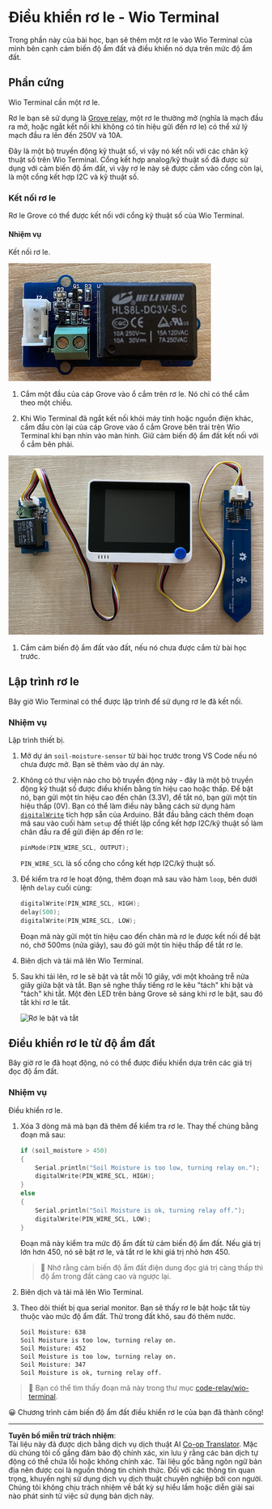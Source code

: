 <!--
CO_OP_TRANSLATOR_METADATA:
{
  "original_hash": "f3c5d8afa2ef6a0b425ef8ff20615cb4",
  "translation_date": "2025-08-27T21:36:32+00:00",
  "source_file": "2-farm/lessons/3-automated-plant-watering/wio-terminal-relay.md",
  "language_code": "vi"
}
-->
# Điều khiển rơ le - Wio Terminal

Trong phần này của bài học, bạn sẽ thêm một rơ le vào Wio Terminal của mình bên cạnh cảm biến độ ẩm đất và điều khiển nó dựa trên mức độ ẩm đất.

## Phần cứng

Wio Terminal cần một rơ le.

Rơ le bạn sẽ sử dụng là [Grove relay](https://www.seeedstudio.com/Grove-Relay.html), một rơ le thường mở (nghĩa là mạch đầu ra mở, hoặc ngắt kết nối khi không có tín hiệu gửi đến rơ le) có thể xử lý mạch đầu ra lên đến 250V và 10A.

Đây là một bộ truyền động kỹ thuật số, vì vậy nó kết nối với các chân kỹ thuật số trên Wio Terminal. Cổng kết hợp analog/kỹ thuật số đã được sử dụng với cảm biến độ ẩm đất, vì vậy rơ le này sẽ được cắm vào cổng còn lại, là một cổng kết hợp I2C và kỹ thuật số.

### Kết nối rơ le

Rơ le Grove có thể được kết nối với cổng kỹ thuật số của Wio Terminal.

#### Nhiệm vụ

Kết nối rơ le.

![Một rơ le Grove](../../../../../translated_images/grove-relay.d426958ca210fbd0fb7983d7edc069d46c73a8b0a099d94797bd756f7b6bb6be.vi.png)

1. Cắm một đầu của cáp Grove vào ổ cắm trên rơ le. Nó chỉ có thể cắm theo một chiều.

1. Khi Wio Terminal đã ngắt kết nối khỏi máy tính hoặc nguồn điện khác, cắm đầu còn lại của cáp Grove vào ổ cắm Grove bên trái trên Wio Terminal khi bạn nhìn vào màn hình. Giữ cảm biến độ ẩm đất kết nối với ổ cắm bên phải.

![Rơ le Grove được kết nối với ổ cắm bên trái, và cảm biến độ ẩm đất được kết nối với ổ cắm bên phải](../../../../../translated_images/wio-relay-and-soil-moisture-sensor.ed722202d42babe0be5f4518cf13e8c2c81e8df21d37839266cbdb60cf30172d.vi.png)

1. Cắm cảm biến độ ẩm đất vào đất, nếu nó chưa được cắm từ bài học trước.

## Lập trình rơ le

Bây giờ Wio Terminal có thể được lập trình để sử dụng rơ le đã kết nối.

### Nhiệm vụ

Lập trình thiết bị.

1. Mở dự án `soil-moisture-sensor` từ bài học trước trong VS Code nếu nó chưa được mở. Bạn sẽ thêm vào dự án này.

2. Không có thư viện nào cho bộ truyền động này - đây là một bộ truyền động kỹ thuật số được điều khiển bằng tín hiệu cao hoặc thấp. Để bật nó, bạn gửi một tín hiệu cao đến chân (3.3V), để tắt nó, bạn gửi một tín hiệu thấp (0V). Bạn có thể làm điều này bằng cách sử dụng hàm [`digitalWrite`](https://www.arduino.cc/reference/en/language/functions/digital-io/digitalwrite/) tích hợp sẵn của Arduino. Bắt đầu bằng cách thêm đoạn mã sau vào cuối hàm `setup` để thiết lập cổng kết hợp I2C/kỹ thuật số làm chân đầu ra để gửi điện áp đến rơ le:

    ```cpp
    pinMode(PIN_WIRE_SCL, OUTPUT);
    ```

    `PIN_WIRE_SCL` là số cổng cho cổng kết hợp I2C/kỹ thuật số.

1. Để kiểm tra rơ le hoạt động, thêm đoạn mã sau vào hàm `loop`, bên dưới lệnh `delay` cuối cùng:

    ```cpp
    digitalWrite(PIN_WIRE_SCL, HIGH);
    delay(500);
    digitalWrite(PIN_WIRE_SCL, LOW);
    ```

    Đoạn mã này gửi một tín hiệu cao đến chân mà rơ le được kết nối để bật nó, chờ 500ms (nửa giây), sau đó gửi một tín hiệu thấp để tắt rơ le.

1. Biên dịch và tải mã lên Wio Terminal.

1. Sau khi tải lên, rơ le sẽ bật và tắt mỗi 10 giây, với một khoảng trễ nửa giây giữa bật và tắt. Bạn sẽ nghe thấy tiếng rơ le kêu "tách" khi bật và "tách" khi tắt. Một đèn LED trên bảng Grove sẽ sáng khi rơ le bật, sau đó tắt khi rơ le tắt.

    ![Rơ le bật và tắt](../../../../../images/relay-turn-on-off.gif)

## Điều khiển rơ le từ độ ẩm đất

Bây giờ rơ le đã hoạt động, nó có thể được điều khiển dựa trên các giá trị đọc độ ẩm đất.

### Nhiệm vụ

Điều khiển rơ le.

1. Xóa 3 dòng mã mà bạn đã thêm để kiểm tra rơ le. Thay thế chúng bằng đoạn mã sau:

    ```cpp
    if (soil_moisture > 450)
    {
        Serial.println("Soil Moisture is too low, turning relay on.");
        digitalWrite(PIN_WIRE_SCL, HIGH);
    }
    else
    {
        Serial.println("Soil Moisture is ok, turning relay off.");
        digitalWrite(PIN_WIRE_SCL, LOW);
    }
    ```

    Đoạn mã này kiểm tra mức độ ẩm đất từ cảm biến độ ẩm đất. Nếu giá trị lớn hơn 450, nó sẽ bật rơ le, và tắt rơ le khi giá trị nhỏ hơn 450.

    > 💁 Nhớ rằng cảm biến độ ẩm đất điện dung đọc giá trị càng thấp thì độ ẩm trong đất càng cao và ngược lại.

1. Biên dịch và tải mã lên Wio Terminal.

1. Theo dõi thiết bị qua serial monitor. Bạn sẽ thấy rơ le bật hoặc tắt tùy thuộc vào mức độ ẩm đất. Thử trong đất khô, sau đó thêm nước.

    ```output
    Soil Moisture: 638
    Soil Moisture is too low, turning relay on.
    Soil Moisture: 452
    Soil Moisture is too low, turning relay on.
    Soil Moisture: 347
    Soil Moisture is ok, turning relay off.
    ```

> 💁 Bạn có thể tìm thấy đoạn mã này trong thư mục [code-relay/wio-terminal](../../../../../2-farm/lessons/3-automated-plant-watering/code-relay/wio-terminal).

😀 Chương trình cảm biến độ ẩm đất điều khiển rơ le của bạn đã thành công!

---

**Tuyên bố miễn trừ trách nhiệm**:  
Tài liệu này đã được dịch bằng dịch vụ dịch thuật AI [Co-op Translator](https://github.com/Azure/co-op-translator). Mặc dù chúng tôi cố gắng đảm bảo độ chính xác, xin lưu ý rằng các bản dịch tự động có thể chứa lỗi hoặc không chính xác. Tài liệu gốc bằng ngôn ngữ bản địa nên được coi là nguồn thông tin chính thức. Đối với các thông tin quan trọng, khuyến nghị sử dụng dịch vụ dịch thuật chuyên nghiệp bởi con người. Chúng tôi không chịu trách nhiệm về bất kỳ sự hiểu lầm hoặc diễn giải sai nào phát sinh từ việc sử dụng bản dịch này.